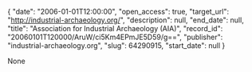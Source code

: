 {
  "date": "2006-01-01T12:00:00", 
  "open_access": true, 
  "target_url": "http://industrial-archaeology.org/", 
  "description": null, 
  "end_date": null, 
  "title": "Association for Industrial Archaeology (AIA)", 
  "record_id": "20060101T120000/AruW/ci5Km4EPmJE5D59/g==", 
  "publisher": "industrial-archaeology.org", 
  "slug": 64290915, 
  "start_date": null
}

None